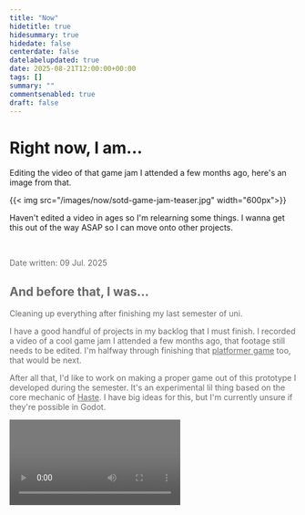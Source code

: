 ```yaml
---
title: "Now"
hidetitle: true
hidesummary: true
hidedate: false
centerdate: false
datelabelupdated: true
date: 2025-08-21T12:00:00+00:00
tags: []
summary: ""
commentsenabled: true
draft: false
---
```

# Right now, I am...

Editing the video of that game jam I attended a few months ago, here's an image from that.

{{< img src="/images/now/sotd-game-jam-teaser.jpg" width="600px">}}

Haven't edited a video in ages so I'm relearning some things. I wanna get this out of the way ASAP so I can move onto other projects.


<br>

<span style="opacity: 0.65">
<p class="datewritten classicdatewritten">Date written: 09 Jul. 2025</p>

## And before that, I was...

Cleaning up everything after finishing my last semester of uni.

I have a good handful of projects in my backlog that I must finish. I recorded a video of a cool game jam I attended a few months ago, that footage still needs to be edited. I'm halfway through finishing that [platformer game](https://www.youtube.com/watch?v=-yiM-IhRL6A) too, that would be next.

After all that, I'd like to work on making a proper game out of this prototype I developed during the semester. It's an experimental lil thing based on the core mechanic of [Haste](https://store.steampowered.com/app/1796470/HASTE_Broken_Worlds/). I have big ideas for this, but I'm currently unsure if they're possible in Godot.

<video src="/videos/now/haste balls level 2.mp4" controls preload="metadata"></video>

</span>

<br>
